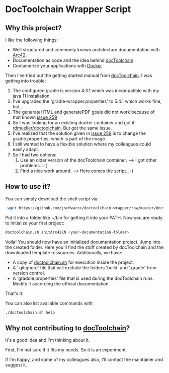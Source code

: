 # DocToolchain Wrapper Script
## Why this project?
I like the following things:
* Well structured and commonly known architecture documentation with [Arc42](https://arc42.de).
* Documentation as code and the idea behind [docToolchain](https://doctoolchain.github.io/docToolchain)
* Containerize your applications with [Docker](https://www.docker.com/products/docker-engine)

Then I've tried out the getting started manual from [docToolchain](https://doctoolchain.github.io/docToolchain/#_how_to_install_doctoolchain).
I was getting into trouble:
1. The configured gradle is version 4.3.1 which was incompatible with my java 11 installation.
2. I've upgraded the 'gradle-wrapper.properties' to 5.4.1 which works fine, but...
3. The generateHTML and generatePDF goals did not work because of that known [issue 259](https://github.com/docToolchain/docToolchain/issues/259)
4. So I was looking for an existing docker container and got it: [rdmueller/doctoolchain](https://hub.docker.com/r/rdmueller/doctoolchain). But got the same issue.
5. I've realized that the solution given in [issue 259](https://github.com/docToolchain/docToolchain/issues/259) is to change the gradle.properties, which is part of the image.
6. I still wanted to have a flexible solution where my colleagues could easily adapt. 
7. So I had two options:
    1. Use an older version of the docToolchain container. --> I got other problems. :-(
    2. Find a nice work around. --> Here comes the script. ;-) 

## How to use it?
You can simply download the shell script via:
```bash
 wget https://github.com/jschwarze/doctoolchain-wrapper/raw/master/doctoolchain.sh && chmod +x doctoolchain.sh
``````
Put it into a folder like ~/bin for getting it into your PATH.
Now you are ready to initialize your first project:
```bash
doctoolchain.sh initArc42EN <your-documentation-folder>
```
Voila! You should now have an initialized documentation project. Jump into the created folder.
Here you'll find the stuff created by docToolchain and the downloaded template ressources.
Additionally, we have:
* A copy of [doctoolchain.sh](doctoolchain.sh) for execution inside the project.
* A '.gitignore' file that will exclude the folders 'build' and '.gradle' from version control.
* A 'graddle.properties' file that is used during the docToolchain runs. Modify it according the official documentation.

That's it.

You can also list available commands with 
```bash
./doctoolchain.sh help
```

## Why not contributing to [docToolchain](https://github.com/docToolchain/docToolchain)?
It's a good idea and I'm thinking about it.

First, I'm not sure if it fits my needs. So it is an experiment.

If I'm happy, and some of my colleagues also, I'll contact the maintainer and suggest it.

